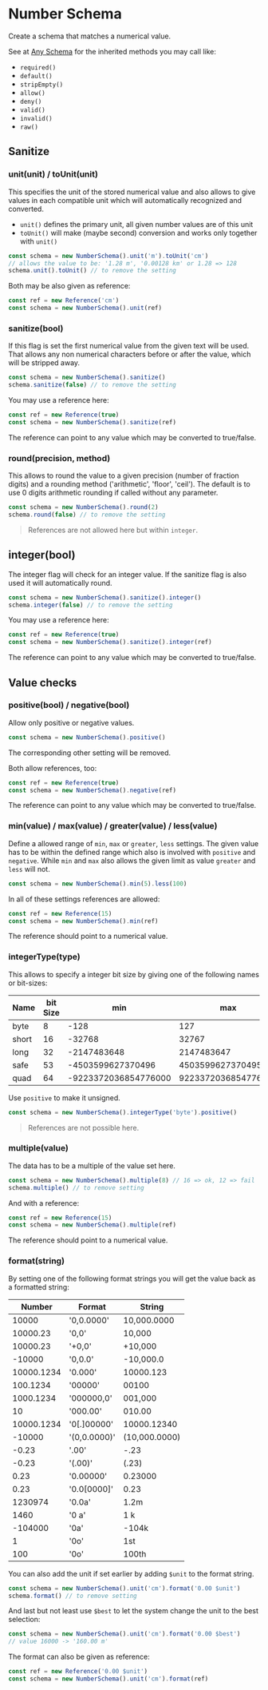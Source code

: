 # Number Schema

Create a schema that matches a numerical value.

See at [Any Schema](any.md) for the inherited methods you may call like:
- `required()`
- `default()`
- `stripEmpty()`
- `allow()`
- `deny()`
- `valid()`
- `invalid()`
- `raw()`

## Sanitize

### unit(unit) / toUnit(unit)

This specifies the unit of the stored numerical value and also allows to give
values in each compatible unit which will automatically recognized and converted.
- `unit()` defines the primary unit, all given number values are of this unit
- `toUnit()` will make (maybe second) conversion and works only together with `unit()`

```js
const schema = new NumberSchema().unit('m').toUnit('cm')
// allows the value to be: '1.28 m', '0.00128 km' or 1.28 => 128
schema.unit().toUnit() // to remove the setting
```

Both may be also given as reference:

```js
const ref = new Reference('cm')
const schema = new NumberSchema().unit(ref)
```

### sanitize(bool)

If this flag is set the first numerical value from the given text will be used.
That allows any non numerical characters before or after the value, which will be
stripped away.

```js
const schema = new NumberSchema().sanitize()
schema.sanitize(false) // to remove the setting
```

You may use a reference here:

```js
const ref = new Reference(true)
const schema = new NumberSchema().sanitize(ref)
```

The reference can point to any value which may be converted to true/false.

### round(precision, method)

This allows to round the value to a given precision (number of fraction digits)
and a rounding method ('arithmetic', 'floor', 'ceil'). The default is to use
0 digits arithmetic rounding if called without any parameter.

```js
const schema = new NumberSchema().round(2)
schema.round(false) // to remove the setting
```

> References are not allowed here but within `integer`.

## integer(bool)

The integer flag will check for an integer value. If the sanitize flag is also used it will
automatically round.

```js
const schema = new NumberSchema().sanitize().integer()
schema.integer(false) // to remove the setting
```

You may use a reference here:

```js
const ref = new Reference(true)
const schema = new NumberSchema().sanitize().integer(ref)
```

The reference can point to any value which may be converted to true/false.

## Value checks

### positive(bool) / negative(bool)

Allow only positive or negative values.

```js
const schema = new NumberSchema().positive()
```

The corresponding other setting will be removed.

Both allow references, too:

```js
const ref = new Reference(true)
const schema = new NumberSchema().negative(ref)
```

The reference can point to any value which may be converted to true/false.

### min(value) / max(value) / greater(value) / less(value)

Define a allowed range of `min`, `max` or `greater`, `less` settings. The given value
has to be within the defined range which also is involved with `positive` and `negative`.
While `min` and `max` also allows the given limit as value `greater` and `less`
will not.

```js
const schema = new NumberSchema().min(5).less(100)
```
In all of these settings references are allowed:

```js
const ref = new Reference(15)
const schema = new NumberSchema().min(ref)
```

The reference should point to a numerical value.

### integerType(type)

This allows to specify a integer bit size by giving one of the following names or bit-sizes:

| Name | bit Size | min | max | unsigned max |
| ---- | -------- | --- | --- | ------------ |
| byte | 8 | -128 | 127 | 255 |
| short | 16 | -32768 | 32767 | 65535 |
| long | 32 | -2147483648 | 2147483647 | 4294967295 |
| safe | 53 | -4503599627370496 | 4503599627370495 | 9007199254740991 |
| quad | 64 | -9223372036854776000 | 9223372036854776000 | 18446744073709552000 |

Use `positive` to make it unsigned.

```js
const schema = new NumberSchema().integerType('byte').positive()
```

> References are not possible here.

### multiple(value)

The data has to be a multiple of the value set here.

```js
const schema = new NumberSchema().multiple(8) // 16 => ok, 12 => fail
schema.multiple() // to remove setting
```

And with a reference:

```js
const ref = new Reference(15)
const schema = new NumberSchema().multiple(ref)
```

The reference should point to a numerical value.

### format(string)

By setting one of the following format strings you will get the value back as a formatted string:

| Number | Format | String |
| -------| ------ | ------- |
| 10000 | '0,0.0000' | 10,000.0000 |
| 10000.23 | '0,0' | 10,000 |
| 10000.23 | '+0,0' | +10,000 |
| -10000 | '0,0.0' | -10,000.0 |
| 10000.1234 | '0.000' | 10000.123 |
| 100.1234 | '00000' | 00100 |
| 1000.1234 | '000000,0' | 001,000 |
| 10 | '000.00' | 010.00 |
| 10000.1234 | '0[.]00000' | 10000.12340 |
| -10000 | '(0,0.0000)' | (10,000.0000) |
| -0.23 | '.00' | -.23 |
| -0.23 | '(.00)' | (.23) |
| 0.23 | '0.00000' | 0.23000 |
| 0.23 | '0.0[0000]' | 0.23 |
| 1230974 | '0.0a' | 1.2m |
| 1460 | '0 a' | 1 k |
| -104000 | '0a' | -104k |
| 1 | '0o' | 1st |
| 100 | '0o' | 100th |

You can also add the unit if set earlier by adding `$unit` to the format string.

```js
const schema = new NumberSchema().unit('cm').format('0.00 $unit')
schema.format() // to remove setting
```

And last but not least use `$best` to let the system change the unit to the best selection:

```js
const schema = new NumberSchema().unit('cm').format('0.00 $best')
// value 16000 -> '160.00 m'
```

The format can also be given as reference:

```js
const ref = new Reference('0.00 $unit')
const schema = new NumberSchema().unit('cm').format(ref)
```
